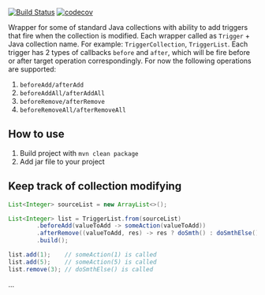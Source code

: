 [![Build Status](https://travis-ci.com/Ruslan08/trigger-collections.svg?branch=master)](https://travis-ci.com/Ruslan08/trigger-collections)
[![codecov](https://codecov.io/gh/Ruslan08/trigger-collections/branch/master/graph/badge.svg)](https://codecov.io/gh/Ruslan08/trigger-collections)

Wrapper for some of standard Java collections with ability to add triggers that fire when the collection is modified. Each wrapper called as `Trigger` + Java collection name. For example: `TriggerCollection`, `TriggerList`. Each trigger has 2 types of callbacks `before` and `after`, which will be fire before or after target operation correspondingly. For now the following operations are supported:
1. `beforeAdd/afterAdd`
2. `beforeAddAll/afterAddAll`
3. `beforeRemove/afterRemove`
4. `beforeRemoveAll/afterRemoveAll`

## How to use
1. Build project with `mvn clean package`
2. Add jar file to your project

## Keep track of collection modifying

```java
List<Integer> sourceList = new ArrayList<>();

List<Integer> list = TriggerList.from(sourceList)
        .beforeAdd(valueToAdd -> someAction(valueToAdd))
        .afterRemove((valueToAdd, res) -> res ? doSmth() : doSmthElse())
        .build();

list.add(1);    // someAction(1) is called
list.add(5);    // someAction(5) is called
list.remove(3); // doSmthElse() is called
```

...
